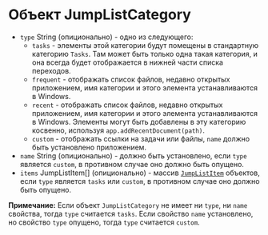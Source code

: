 # Объект JumpListCategory

* `type` String (опиционально) - одно из следующего: 
  * `tasks` - элементы этой категории будут помещены в стандартную категорию `Tasks`. Там может быть только одна такая категория, и она всегда будет отображается в нижней части списка переходов.
  * `frequent` - отображать список файлов, недавно открытых приложением, имя категории и этого элемента устанавливаются в Windows.
  * `recent` - отображать список файлов, недавно открытых приложением, имя категории и этого элемента устанавливаются в Windows. Элементы могут быть добавлены в эту категорию косвенно, используя `app.addRecentDocument(path)`.
  * `custom` - отображать ссылки на задачи или файлы, `name` должно быть установлено приложением.
* `name` String (опиционально) - должно быть установлено, если `type` является `custom`, в противном случае оно должно быть опущено.
* `items` JumpListItem[] (опиционально) - массив [`JumpListItem`](jump-list-item.md) объектов, если `type` является `tasks` или `custom`, в противном случае оно должно быть опущено.

**Примечание:** Если объект `JumpListCategory` не имеет ни `type`, ни `name` свойства, тогда `type` считается `tasks`. Если свойство `name` установлено, но свойство `type` опущено, тогда `type` считается `custom`.